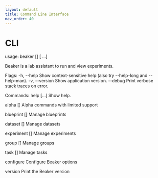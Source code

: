 ```yaml
---
layout: default
title: Command Line Interface
nav_order: 40
---
```


# CLI

usage: beaker [<flags>] <command> [<args> ...]

Beaker is a lab assistant to run and view experiments.

Flags:
  -h, --help     Show context-sensitive help (also try --help-long and
                 --help-man).
  -v, --version  Show application version.
      --debug    Print verbose stack traces on error.

Commands:
  help [<command>...]
    Show help.

  alpha [<flags>]
    Alpha commands with limited support

  blueprint [<flags>]
    Manage blueprints

  dataset [<flags>]
    Manage datasets

  experiment [<flags>]
    Manage experiments

  group [<flags>]
    Manage groups

  task [<flags>]
    Manage tasks

  configure
    Configure Beaker options

  version
    Print the Beaker version

